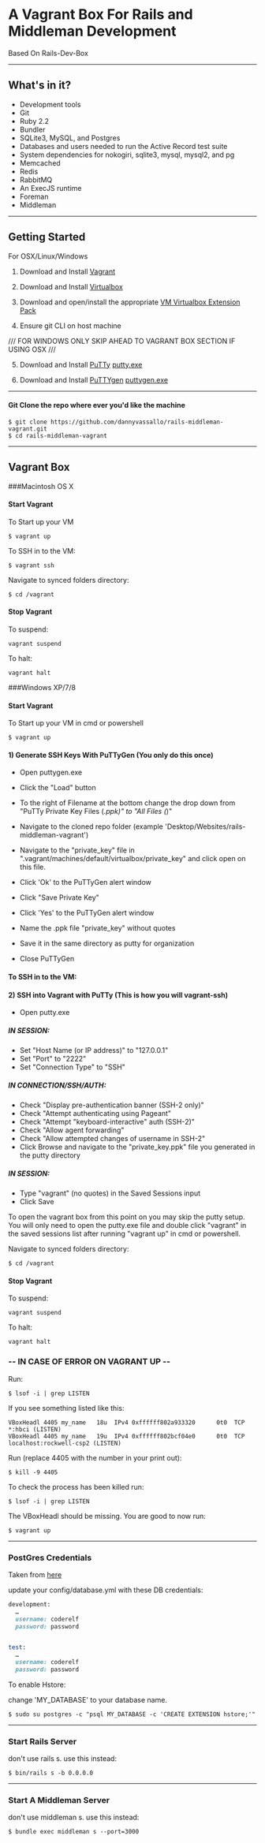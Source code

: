 # A Vagrant Box For Rails and Middleman Development

Based On Rails-Dev-Box

------------

## What's in it?

* Development tools
* Git
* Ruby 2.2
* Bundler
* SQLite3, MySQL, and Postgres
* Databases and users needed to run the Active Record test suite
* System dependencies for nokogiri, sqlite3, mysql, mysql2, and pg
* Memcached
* Redis
* RabbitMQ
* An ExecJS runtime
* Foreman
* Middleman

-------------

## Getting Started
For OSX/Linux/Windows


1) Download and Install [Vagrant](http://www.vagrantup.com/downloads.html)

2) Download and Install [Virtualbox](https://www.virtualbox.org/wiki/Downloads)

3) Download and open/install the appropriate [VM Virtualbox Extension Pack](https://www.virtualbox.org/wiki/Downloads)

4) Ensure git CLI on host machine

/// FOR WINDOWS ONLY SKIP AHEAD TO VAGRANT BOX SECTION IF USING OSX ///

5) Download and Install [PuTTy](http://www.chiark.greenend.org.uk/~sgtatham/putty/download.html) [putty.exe](http://the.earth.li/~sgtatham/putty/latest/x86/putty.exe)

6) Download and Install [PuTTYgen](http://www.chiark.greenend.org.uk/~sgtatham/putty/download.html) [puttygen.exe](http://the.earth.li/~sgtatham/putty/latest/x86/puttygen.exe)

-------------

#### Git Clone the repo where ever you'd like the machine
```terminal
$ git clone https://github.com/dannyvassallo/rails-middleman-vagrant.git
$ cd rails-middleman-vagrant
```

------------
## Vagrant Box

###Macintosh OS X

#### Start Vagrant

To Start up your VM
```terminal
$ vagrant up
```
To SSH in to the VM:
```terminal
$ vagrant ssh
```
Navigate to synced folders directory:
```terminal
$ cd /vagrant
```

#### Stop Vagrant

To suspend:
```terminal
vagrant suspend
```
To halt:
```terminal
vagrant halt
```

###Windows XP/7/8

#### Start Vagrant

To Start up your VM in cmd or powershell
```terminal
$ vagrant up
```
#### 1) Generate SSH Keys With PuTTyGen (You only do this once)

* Open puttygen.exe

* Click the "Load" button

* To the right of Filename at the bottom change the drop down from
"PuTTy Private Key Files (*.ppk)" to "All Files (*)"

* Navigate to the cloned repo folder (example 'Desktop/Websites/rails-middleman-vagrant')

* Navigate to the "private_key" file in
".vagrant/machines/default/virtualbox/private_key"
and click open on this file.

* Click 'Ok' to the PuTTyGen alert window

* Click "Save Private Key"

* Click 'Yes' to the PuTTyGen alert window

* Name the .ppk file "private_key" without quotes

* Save it in the same directory as putty for organization

* Close PuTTyGen

#### To SSH in to the VM:
#### 2) SSH into Vagrant with PuTTy (This is how you will vagrant-ssh)

* Open putty.exe

##### IN SESSION:

* Set "Host Name (or IP address)" to "127.0.0.1"
* Set "Port" to "2222"
* Set "Connection Type" to "SSH" 

##### IN CONNECTION/SSH/AUTH:

* Check "Display pre-authentication banner (SSH-2 only)"
* Check "Attempt authenticating using Pageant"
* Check "Attempt "keyboard-interactive" auth (SSH-2)"
* Check "Allow agent forwarding"
* Check "Allow attempted changes of username in SSH-2"
* Click Browse and navigate to the "private_key.ppk" file you
generated in the putty directory

##### IN SESSION:

* Type "vagrant" (no quotes) in the Saved Sessions input
* Click Save

To open the vagrant box from this point on you may skip the
putty setup. You will only need to open the putty.exe file and
double click "vagrant" in the saved sessions list after running
"vagrant up" in cmd or powershell.


Navigate to synced folders directory:
```terminal
$ cd /vagrant
```

#### Stop Vagrant

To suspend:
```terminal
vagrant suspend
```
To halt:
```terminal
vagrant halt
```

### -- IN CASE OF ERROR ON VAGRANT UP --

Run:
```terminal
$ lsof -i | grep LISTEN
```

If you see something listed like this:
```terminal
VBoxHeadl 4405 my_name   18u  IPv4 0xffffff802a933320      0t0  TCP *:hbci (LISTEN)
VBoxHeadl 4405 my_name   19u  IPv4 0xffffff802bcf04e0      0t0  TCP localhost:rockwell-csp2 (LISTEN)
```

Run (replace 4405 with the number in your print out):
```terminal
$ kill -9 4405
```

To check the process has been killed run:
```
$ lsof -i | grep LISTEN
```

The VBoxHeadl should be missing. You are good to now run:
```
$ vagrant up
```
------------
### PostGres Credentials
Taken from [here](https://gist.github.com/eliotsykes/3e74172c43c2e8787dd9)

update your config/database.yml with these DB credentials:

```ruby
development:
  …
  username: coderelf
  password: password


test:
  …
  username: coderelf
  password: password
```

To enable Hstore:

change 'MY_DATABASE' to your database name.

```terminal
$ sudo su postgres -c "psql MY_DATABASE -c 'CREATE EXTENSION hstore;'"
```
------------
### Start Rails Server
don't use rails s. use this instead:

```
$ bin/rails s -b 0.0.0.0
```
------------
### Start A Middleman Server
don't use middleman s. use this instead:

```
$ bundle exec middleman s --port=3000
```

